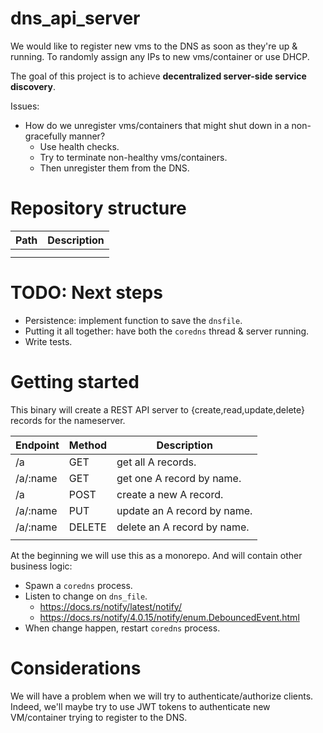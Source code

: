 # dns_api_server

We would like to register new vms to the DNS as soon as they're up & running. 
To randomly assign any IPs to new vms/container or use DHCP.

The goal of this project is to achieve **decentralized server-side service discovery**.

Issues: 
- How do we unregister vms/containers that might shut down in a non-gracefully manner?
  - Use health checks.
  - Try to terminate non-healthy vms/containers.
  - Then unregister them from the DNS.

# Repository structure

| Path | Description |
|------|-------------|
|      |             |
|      |             |

# TODO: Next steps
- Persistence: implement function to save the `dnsfile`.
- Putting it all together: have both the `coredns` thread & server running.
- Write tests.

# Getting started

This binary will create a REST API server to {create,read,update,delete} records for the nameserver.

| Endpoint | Method | Description                 |
|----------|--------|-----------------------------|
| /a       | GET    | get all A records.          |
| /a/:name | GET    | get one A record by name.   |
| /a       | POST   | create a new A record.      |
| /a/:name | PUT    | update an A record by name. |
| /a/:name | DELETE | delete an A record by name. |
|          |        |                             |

At the beginning we will use this as a monorepo. And will contain other business logic:
- Spawn a `coredns` process.
- Listen to change on `dns_file`.
  - https://docs.rs/notify/latest/notify/
  - https://docs.rs/notify/4.0.15/notify/enum.DebouncedEvent.html 
- When change happen, restart `coredns` process.


# Considerations

We will have a problem when we will try to authenticate/authorize clients.
Indeed, we'll maybe try to use JWT tokens to authenticate new VM/container trying to register to the DNS. 